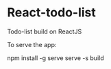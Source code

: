 # React-todo-list
Todo-list build on ReactJS

To serve the app:

npm install -g serve
serve -s build
